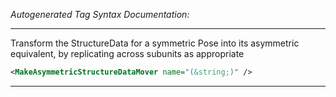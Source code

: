 _Autogenerated Tag Syntax Documentation:_

---
Transform the StructureData for a symmetric Pose into its asymmetric equivalent, by replicating across subunits as appropriate

```xml
<MakeAsymmetricStructureDataMover name="(&string;)" />
```



---
